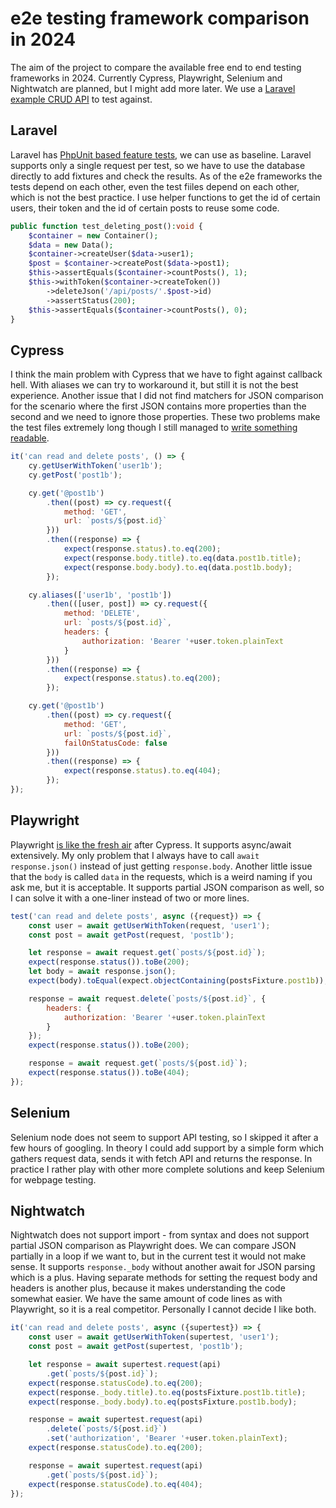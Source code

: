 # e2e testing framework comparison in 2024
The aim of the project to compare the available free end to end testing frameworks in 2024.
Currently Cypress, Playwright, Selenium and Nightwatch are planned, but I might add more later.
We use a [Laravel example CRUD API](https://github.com/blablabla1234678/proba) to test against.

## Laravel
Laravel has [PhpUnit based feature tests](https://github.com/blablabla1234678/proba/blob/main/tests/Feature/PostTest.php#L87C1-L97C6), we can use as baseline.
Laravel supports only a single request per test, so we have to use the database directly to add fixtures and check the results.
As of the e2e frameworks the tests depend on each other, even the test fiiles depend on each other, which is not the best practice.
I use helper functions to get the id of certain users, their token and the id of certain posts to reuse some code.

```php
public function test_deleting_post():void {
	$container = new Container();
	$data = new Data();
	$container->createUser($data->user1);
	$post = $container->createPost($data->post1);
	$this->assertEquals($container->countPosts(), 1);
	$this->withToken($container->createToken())
		->deleteJson('/api/posts/'.$post->id)
		->assertStatus(200);
	$this->assertEquals($container->countPosts(), 0);
}
```

## Cypress

I think the main problem with Cypress that we have to fight against callback hell. With aliases we can try to workaround it, but still it is not the best experience.
Another issue that I did not find matchers for JSON comparison for the scenario where the first JSON contains more properties than the second and we need to ignore those properties.
These two problems make the test files extremely long though I still managed to [write something readable](https://github.com/blablabla1234678/proba-cypress/blob/main/cypress/e2e/posts.spec.cy.js#L52).

```js
it('can read and delete posts', () => {
	cy.getUserWithToken('user1b');
	cy.getPost('post1b');

	cy.get('@post1b')
		.then((post) => cy.request({
			method: 'GET', 
			url: `posts/${post.id}`
		}))
		.then((response) => {
			expect(response.status).to.eq(200);
			expect(response.body.title).to.eq(data.post1b.title);
			expect(response.body.body).to.eq(data.post1b.body);
		});

	cy.aliases(['user1b', 'post1b'])
		.then(([user, post]) => cy.request({
			method: 'DELETE',
			url: `posts/${post.id}`,
			headers: {
				authorization: 'Bearer '+user.token.plainText
			}
		}))
		.then((response) => {
			expect(response.status).to.eq(200);
		});

	cy.get('@post1b')
		.then((post) => cy.request({
			method: 'GET', 
			url: `posts/${post.id}`,
			failOnStatusCode: false
		}))
		.then((response) => {
			expect(response.status).to.eq(404);
		});
});
```

## Playwright
Playwright [is like the fresh air](https://github.com/blablabla1234678/proba-playwright/blob/main/tests/02-posts.spec.js#L46) after Cypress. It supports async/await extensively. My only problem that I always have to call `await response.json()` instead of just getting `response.body`.
Another little issue that the `body` is called `data` in the requests, which is a weird naming if you ask me, but it is acceptable.
It supports partial JSON comparison as well, so I can solve it with a one-liner instead of two or more lines.

```js
test('can read and delete posts', async ({request}) => {
	const user = await getUserWithToken(request, 'user1');
	const post = await getPost(request, 'post1b');

	let response = await request.get(`posts/${post.id}`);
	expect(response.status()).toBe(200);
	let body = await response.json();
	expect(body).toEqual(expect.objectContaining(postsFixture.post1b));

	response = await request.delete(`posts/${post.id}`, {
		headers: {
			authorization: 'Bearer '+user.token.plainText
		}
	});
	expect(response.status()).toBe(200);

	response = await request.get(`posts/${post.id}`);
	expect(response.status()).toBe(404);
});
```

## Selenium

Selenium node does not seem to support API testing, so I skipped it after a few hours of googling.
In theory I could add support by a simple form which gathers request data, sends it with fetch API and returns the response.
In practice I rather play with other more complete solutions and keep Selenium for webpage testing.

## Nightwatch

Nightwatch does not support import - from syntax and does not support partial JSON comparison as Playwright does.
We can compare JSON partially in a loop if we want to, but in the current test it would not make sense.
It supports `response._body` without another await for JSON parsing which is a plus.
Having separate methods for setting the request body and headers is another plus, because it makes understanding the code somewhat easier.
We have the same amount of code lines as with Playwright, so it is a real competitor. Personally I cannot decide I like both. 

```js
it('can read and delete posts', async ({supertest}) => {
	const user = await getUserWithToken(supertest, 'user1');
	const post = await getPost(supertest, 'post1b');

	let response = await supertest.request(api)
		.get(`posts/${post.id}`);
	expect(response.statusCode).to.eq(200);
	expect(response._body.title).to.eq(postsFixture.post1b.title);
	expect(response._body.body).to.eq(postsFixture.post1b.body);

	response = await supertest.request(api)
		.delete(`posts/${post.id}`)
		.set('authorization', 'Bearer '+user.token.plainText);
	expect(response.statusCode).to.eq(200);

	response = await supertest.request(api)
		.get(`posts/${post.id}`);
	expect(response.statusCode).to.eq(404);
});
```
